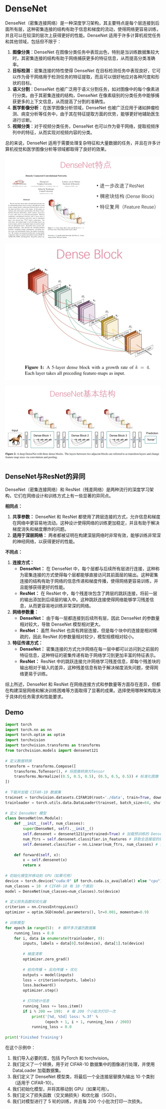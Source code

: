 # DenseNet



DenseNet（密集连接网络）是一种深度学习架构，其主要特点是每个层连接到后面所有层，这种密集连接的结构有助于信息和梯度的流动，使得网络更容易训练，并且可以在较深的层次上获得更好的性能。DenseNet 适用于许多计算机视觉任务和其他领域，包括但不限于：

1. **图像分类**：DenseNet 在图像分类任务中表现出色，特别是当训练数据集较大时，其密集连接的结构有助于网络捕获更多的特征信息，从而提高分类准确率。
2. **目标检测**：密集连接的特性使得 DenseNet 在目标检测任务中表现良好，它可以作为骨干网络用于检测任务的特征提取，而且可以很好地应对各种尺度和形状的目标。
3. **语义分割**：DenseNet 也被广泛用于语义分割任务，如对图像中的每个像素进行分类。由于其密集连接的结构，DenseNet 在像素级别的分类任务中能够捕获更多的上下文信息，从而提高了分割的准确性。
4. **医学影像分析**：在医学图像分析领域，DenseNet 也被广泛应用于诸如肿瘤检测、病变分析等任务中，由于其在特征提取方面的优势，能够更好地辅助医生进行诊断。
5. **视频分类**：对于视频分类任务，DenseNet 也可以作为骨干网络，提取视频序列中的特征，从而实现对视频内容的分类。

总的来说，DenseNet 适用于需要处理复杂特征和大量数据的任务，并且在许多计算机视觉和医学图像分析等领域都取得了良好的效果。



![](Images/31.png)



![](Images/32.png)



![](Images/33.png)



## DenseNet与ResNet的异同

DenseNet（密集连接网络）和 ResNet（残差网络）是两种流行的深度学习架构，它们在网络设计和训练方式上有一些显著的异同点。

**相同点：**

1. **共享参数：** DenseNet 和 ResNet 都使用了跨层连接的方式，允许信息和梯度在网络中更容易地流动。这种设计使得网络的训练更加稳定，并且有助于解决梯度消失和梯度爆炸的问题。
2. **适用于深层网络：** 两者都被证明在构建深层网络时非常有效，能够训练非常深的神经网络，以获得更好的性能。

**不同点：**

1. **连接方式：**
   - **DenseNet：** 在 DenseNet 中，每个层都与后续所有层进行连接，这种称为密集连接的方式使得每个层都能够直接访问其前面层的输出。这种密集连接的结构有助于网络的信息传递和梯度传播，使得网络更容易训练，并且能够获得更好的性能。
   - **ResNet：** 在 ResNet 中，每个残差块包含了跨层的跳跃连接，将前一层的输出添加到后续层的输入中。这种跳跃连接使得网络能够学习残差信息，从而更容易地训练非常深的网络。
2. **网络参数量：**
   - **DenseNet：** 由于每一层都连接到后续所有层，因此 DenseNet 的参数量相对较大，导致 DenseNet 模型相对更大。
   - **ResNet：** 虽然 ResNet 也具有跨层连接，但是每个块中的连接是相对稀疏的，因此 ResNet 的参数量相对较少，模型规模相对较小。
3. **特征传递方式：**
   - **DenseNet：** 密集连接的方式允许网络在每一层中都可以访问到之前层的特征信息，这种特征的密集传递有助于网络学习到更加丰富的特征表示。
   - **ResNet：** ResNet 中的跳跃连接允许网络学习残差信息，即每个残差块的输出相对于输入的差异，这种残差信息有助于解决梯度消失问题，使得网络更易于训练。

综上所述，DenseNet 和 ResNet 在网络连接方式和参数量等方面存在差异，但都在构建深层网络和解决训练困难等方面取得了显著的成果。选择使用哪种架构取决于具体的任务需求和性能要求。



## Demo



```python
import torch
import torch.nn as nn
import torch.optim as optim
import torchvision
import torchvision.transforms as transforms
from torchvision.models import densenet121

# 定义数据转换
transform = transforms.Compose([
    transforms.ToTensor(), # 将图像转换为Tensor
    transforms.Normalize((0.5, 0.5, 0.5), (0.5, 0.5, 0.5)) # 标准化图像
])

# 下载并加载 CIFAR-10 数据集
trainset = torchvision.datasets.CIFAR10(root='./data', train=True, download=True, transform=transform)
trainloader = torch.utils.data.DataLoader(trainset, batch_size=64, shuffle=True)

# 定义 DenseNet 模型
class DenseNet(nn.Module):
    def __init__(self, num_classes):
        super(DenseNet, self).__init__()
        self.densenet = densenet121(pretrained=True) # 加载预训练的 DenseNet 模型
        num_ftrs = self.densenet.classifier.in_features # 获取全连接层的输入特征数
        self.densenet.classifier = nn.Linear(num_ftrs, num_classes) # 替换全连接层

    def forward(self, x):
        x = self.densenet(x)
        return x

# 初始化模型并移动到 GPU（如果可用）
device = torch.device("cuda:0" if torch.cuda.is_available() else "cpu")
num_classes = 10  # CIFAR-10 有 10 个类别
model = DenseNet(num_classes=num_classes).to(device)

# 定义损失函数和优化器
criterion = nn.CrossEntropyLoss()
optimizer = optim.SGD(model.parameters(), lr=0.001, momentum=0.9)

# 训练模型
for epoch in range(5):  # 循环多次遍历数据集
    running_loss = 0.0
    for i, data in enumerate(trainloader, 0):
        inputs, labels = data[0].to(device), data[1].to(device)

        # 梯度清零
        optimizer.zero_grad()

        # 前向传播 + 反向传播 + 优化
        outputs = model(inputs)
        loss = criterion(outputs, labels)
        loss.backward()
        optimizer.step()

        # 打印统计信息
        running_loss += loss.item()
        if i % 200 == 199:  # 每 200 个小批次打印一次
            print('[%d, %5d] loss: %.3f' %
                  (epoch + 1, i + 1, running_loss / 200))
            running_loss = 0.0

print('Finished Training')
```



在这个示例中：

1. 我们导入必要的库，包括 PyTorch 和 torchvision。
2. 我们定义了一个转换，用于对 CIFAR-10 数据集中的图像进行处理，并使用 DataLoader 加载数据集。
3. 我们定义了 DenseNet 模型类，将最后一个全连接层替换为输出 10 个类别（适用于 CIFAR-10）。
4. 我们初始化模型，并将其移动到 GPU（如果可用）。
5. 我们定义了损失函数（交叉熵损失）和优化器（SGD）。
6. 我们对模型进行了 5 轮的训练，并且每 200 个小批次打印一次损失。
